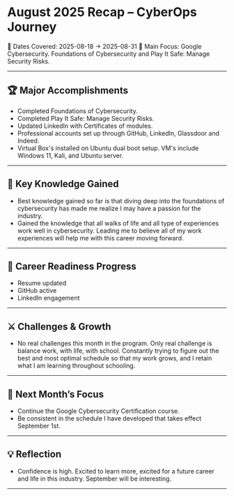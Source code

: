 # August 2025 Recap – CyberOps Journey
📅 Dates Covered: 2025-08-18 → 2025-08-31
🎯 Main Focus: Google Cybersecurity. Foundations of Cybersecurity and Play It Safe: Manage Security Risks.

---

## 🏆 Major Accomplishments

- Completed Foundations of Cybersecurity.
- Completed Play It Safe: Manage Security Risks.
- Updated LinkedIn with Certificates of modules.
- Professional accounts set up through GitHub, LinkedIn, Glassdoor and Indeed.
- Virtual Box's installed on Ubuntu dual boot setup. VM's include Windows 11, Kali, and Ubuntu server.

---

## 🧠 Key Knowledge Gained

- Best knowledge gained so far is that diving deep into the foundations of cybersecurity has made me realize I may have a passion for the industry.
- Gained the knowledge that all walks of life and all type of experiences work well in cybersecurity. Leading me to believe all of my work experiences will help me with this career moving forward.

---

## 🔐 Career Readiness Progress
- Resume updated
- GitHub active
- LinkedIn engagement

---

## ⚔️ Challenges & Growth

- No real challenges this month in the program. Only real challenge is balance work, with life, with school. Constantly trying to figure out the best and most optimal schedule so that my work grows, and I retain what I am learning throughout schooling.

---

## 🚀 Next Month’s Focus

- Continue the Google Cybersecurity Certification course.
- Be consistent in the schedule I have developed that takes effect September 1st.

---

## 💡 Reflection

- Confidence is high. Excited to learn more, excited for a future career and life in this industry. September will be interesting.

---------------------------------
